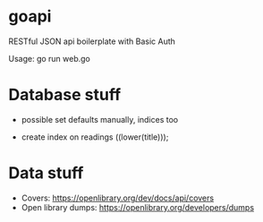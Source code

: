 goapi
=====

RESTful JSON api boilerplate with Basic Auth

Usage: go run web.go




# Database stuff

- possible set defaults manually, indices too

- create index on readings ((lower(title)));




# Data stuff

- Covers: https://openlibrary.org/dev/docs/api/covers
- Open library dumps: https://openlibrary.org/developers/dumps